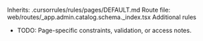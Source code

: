 Inherits: .cursorrules/rules/pages/DEFAULT.md
Route file: web/routes/_app.admin.catalog.schema._index.tsx
Additional rules
- TODO: Page-specific constraints, validation, or access notes.
